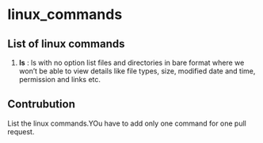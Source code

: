 # linux_commands
## List of linux commands


1. **ls** : ls with no option list files and directories in bare format where we won’t be able to view details like file types, size, modified date and time, permission and links etc.


## Contrubution
List the linux commands.YOu have to add only one command for one pull request.
